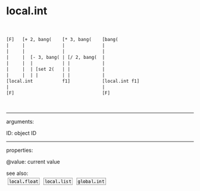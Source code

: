 # local.int

```


[F]   [+ 2, bang(    [* 3, bang(    [bang(
|     |              |              |
|     |              |              |
|     |  [- 3, bang( | [/ 2, bang(  |
|     |  |           | |            |
|     |  | [set 2(   | |            |
|     |  | |         | |            |
[local.int           f1]            [local.int f1]
|                                   |
[F]                                 [F]

            
```
---
arguments:

ID: object ID<br>

---
properties:

@value: current value<br>

see also:<br>
![local.float](img/object_local.float.png)
![local.list](img/object_local.list.png)
![global.int](img/object_global.int.png)

